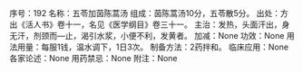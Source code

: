 序号：192
名称：五苓加茵陈蒿汤
组成：茵陈蒿汤10分，五苓散5分。
出处：方出《活人书》卷十一，名见《医学纲目》卷三十一。
主治：发热，头面汗出，身无汗，剂颈而&mdash;止，渴引水浆，小便不利，发黄者。
加减：None
功效：None
用法用量：每服1钱，温水调下，1日3次。
制备方法：2药拌和。
临床应用：None
各家论述：None
用药禁忌：None
附注：None
